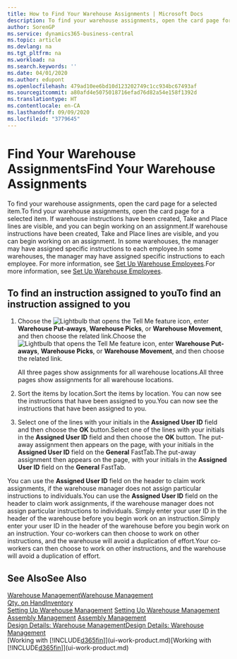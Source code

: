 ```yaml
---
title: How to Find Your Warehouse Assignments | Microsoft Docs
description: To find your warehouse assignments, open the card page for a selected item. If warehouse instructions have been created, Take and Place lines are visible, and you can begin working on an assignment. In some warehouses, the manager may have assigned specific instructions to each employee.
author: SorenGP
ms.service: dynamics365-business-central
ms.topic: article
ms.devlang: na
ms.tgt_pltfrm: na
ms.workload: na
ms.search.keywords: ''
ms.date: 04/01/2020
ms.author: edupont
ms.openlocfilehash: 479ad10ee6bd10d123202749c1cc934bc67493af
ms.sourcegitcommit: a80afd4e5075018716efad76d82a54e158f1392d
ms.translationtype: HT
ms.contentlocale: en-CA
ms.lasthandoff: 09/09/2020
ms.locfileid: "3779645"
---
```

# <a name="find-your-warehouse-assignments"></a><span data-ttu-id="479f5-105">Find Your Warehouse Assignments</span><span class="sxs-lookup"><span data-stu-id="479f5-105">Find Your Warehouse Assignments</span></span>
<span data-ttu-id="479f5-106">To find your warehouse assignments, open the card page for a selected item.</span><span class="sxs-lookup"><span data-stu-id="479f5-106">To find your warehouse assignments, open the card page for a selected item.</span></span> <span data-ttu-id="479f5-107">If warehouse instructions have been created, Take and Place lines are visible, and you can begin working on an assignment.</span><span class="sxs-lookup"><span data-stu-id="479f5-107">If warehouse instructions have been created, Take and Place lines are visible, and you can begin working on an assignment.</span></span> <span data-ttu-id="479f5-108">In some warehouses, the manager may have assigned specific instructions to each employee.</span><span class="sxs-lookup"><span data-stu-id="479f5-108">In some warehouses, the manager may have assigned specific instructions to each employee.</span></span> <span data-ttu-id="479f5-109">For more information, see [Set Up Warehouse Employees](warehouse-how-to-set-up-warehouse-employees.md).</span><span class="sxs-lookup"><span data-stu-id="479f5-109">For more information, see [Set Up Warehouse Employees](warehouse-how-to-set-up-warehouse-employees.md).</span></span>

## <a name="to-find-an-instruction-assigned-to-you"></a><span data-ttu-id="479f5-110">To find an instruction assigned to you</span><span class="sxs-lookup"><span data-stu-id="479f5-110">To find an instruction assigned to you</span></span>  
1.  <span data-ttu-id="479f5-111">Choose the ![Lightbulb that opens the Tell Me feature](media/ui-search/search_small.png "Tell me what you want to do") icon, enter **Warehouse Put-aways**, **Warehouse Picks**, or **Warehouse Movement**, and then choose the related link.</span><span class="sxs-lookup"><span data-stu-id="479f5-111">Choose the ![Lightbulb that opens the Tell Me feature](media/ui-search/search_small.png "Tell me what you want to do") icon, enter **Warehouse Put-aways**, **Warehouse Picks**, or **Warehouse Movement**, and then choose the related link.</span></span>

    <span data-ttu-id="479f5-112">All three pages show assignments for all warehouse locations.</span><span class="sxs-lookup"><span data-stu-id="479f5-112">All three pages show assignments for all warehouse locations.</span></span>  

2. <span data-ttu-id="479f5-113">Sort the items by location.</span><span class="sxs-lookup"><span data-stu-id="479f5-113">Sort the items by location.</span></span> <span data-ttu-id="479f5-114">You can now see the instructions that have been assigned to you.</span><span class="sxs-lookup"><span data-stu-id="479f5-114">You can now see the instructions that have been assigned to you.</span></span>  
3. <span data-ttu-id="479f5-115">Select one of the lines with your initials in the **Assigned User ID** field and then choose the **OK** button.</span><span class="sxs-lookup"><span data-stu-id="479f5-115">Select one of the lines with your initials in the **Assigned User ID** field and then choose the **OK** button.</span></span> <span data-ttu-id="479f5-116">The put-away assignment then appears on the page, with your initials in the **Assigned User ID** field on the **General** FastTab.</span><span class="sxs-lookup"><span data-stu-id="479f5-116">The put-away assignment then appears on the page, with your initials in the **Assigned User ID** field on the **General** FastTab.</span></span>  

<span data-ttu-id="479f5-117">You can use the **Assigned User ID** field on the header to claim work assignments, if the warehouse manager does not assign particular instructions to individuals.</span><span class="sxs-lookup"><span data-stu-id="479f5-117">You can use the **Assigned User ID** field on the header to claim work assignments, if the warehouse manager does not assign particular instructions to individuals.</span></span> <span data-ttu-id="479f5-118">Simply enter your user ID in the header of the warehouse before you begin work on an instruction.</span><span class="sxs-lookup"><span data-stu-id="479f5-118">Simply enter your user ID in the header of the warehouse before you begin work on an instruction.</span></span> <span data-ttu-id="479f5-119">Your co-workers can then choose to work on other instructions, and the warehouse will avoid a duplication of effort.</span><span class="sxs-lookup"><span data-stu-id="479f5-119">Your co-workers can then choose to work on other instructions, and the warehouse will avoid a duplication of effort.</span></span>  

## <a name="see-also"></a><span data-ttu-id="479f5-120">See Also</span><span class="sxs-lookup"><span data-stu-id="479f5-120">See Also</span></span>  
[<span data-ttu-id="479f5-121">Warehouse Management</span><span class="sxs-lookup"><span data-stu-id="479f5-121">Warehouse Management</span></span>](warehouse-manage-warehouse.md)  
[<span data-ttu-id="479f5-122">Qty. on Hand</span><span class="sxs-lookup"><span data-stu-id="479f5-122">Inventory</span></span>](inventory-manage-inventory.md)  
<span data-ttu-id="479f5-123">[Setting Up Warehouse Management](warehouse-setup-warehouse.md)   </span><span class="sxs-lookup"><span data-stu-id="479f5-123">[Setting Up Warehouse Management](warehouse-setup-warehouse.md)   </span></span>  
<span data-ttu-id="479f5-124">[Assembly Management](assembly-assemble-items.md)  </span><span class="sxs-lookup"><span data-stu-id="479f5-124">[Assembly Management](assembly-assemble-items.md)  </span></span>  
[<span data-ttu-id="479f5-125">Design Details: Warehouse Management</span><span class="sxs-lookup"><span data-stu-id="479f5-125">Design Details: Warehouse Management</span></span>](design-details-warehouse-management.md)  
<span data-ttu-id="479f5-126">[Working with [!INCLUDE[d365fin](includes/d365fin_md.md)]](ui-work-product.md)</span><span class="sxs-lookup"><span data-stu-id="479f5-126">[Working with [!INCLUDE[d365fin](includes/d365fin_md.md)]](ui-work-product.md)</span></span> 

